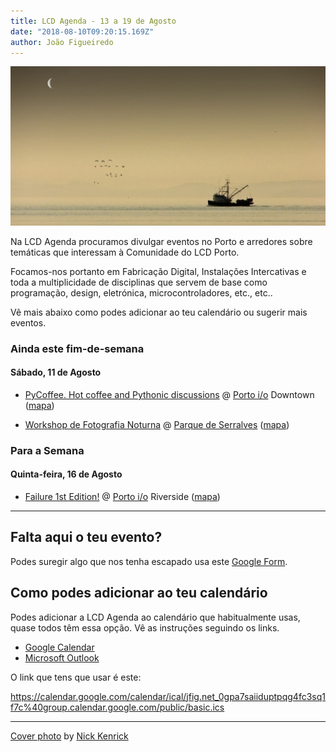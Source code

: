 ```yaml
---
title: LCD Agenda - 13 a 19 de Agosto
date: "2018-08-10T09:20:15.169Z"
author: João Figueiredo
---
```


![Just Go](4902912064_37015d2f7e_b.jpg)


Na LCD Agenda procuramos divulgar eventos no Porto e arredores sobre temáticas que interessam à Comunidade do LCD Porto.

Focamos-nos portanto em Fabricação Digital, Instalações Intercativas e toda a multiplicidade de disciplinas que servem de base como programação, design, eletrónica, microcontroladores, etc., etc..

Vê mais abaixo como podes adicionar ao teu calendário ou sugerir mais eventos.

### Ainda este fim-de-semana

#### Sábado, 11 de Agosto

* [PyCoffee. Hot coffee and Pythonic discussions](https://www.meetup.com/pyporto/events/250873917/)
@ [Porto i/o](http://porto.io/) Downtown
([mapa](https://maps.google.com/?cid=12457545381001472324))

* [Workshop de Fotografia Noturna](https://www.serralves.pt/pt/actividades/workshops-de-fotografia-noturna-no-parque-ha-luz-no-parque-2018/)
@ [Parque de Serralves](https://www.serralves.pt/pt/)
([mapa](https://goo.gl/maps/zpUmKAB8Dhv))

### Para a Semana

#### Quinta-feira, 16 de Agosto

* [Failure 1st Edition!](
https://www.meetup.com/Porto-i-o-events/events/253614599/)
@ [Porto i/o](http://porto.io/) Riverside
([mapa](https://goo.gl/maps/AZdcydFrGqC2))


---

## Falta aqui o teu evento?

Podes suregir algo que nos tenha escapado usa este [Google Form](https://docs.google.com/forms/d/e/1FAIpQLSd_lOqzaRXBpCmAbJ9ODMuWPgkLzaN4xABgRX6HXPpDSDUB7Q/viewform?usp=sf_link).

## Como podes adicionar ao teu calendário

Podes adicionar a LCD Agenda ao calendário que habitualmente usas, quase todos têm essa opção. Vê as instruções seguindo os links.

* [Google Calendar](https://support.google.com/calendar/answer/37100?co=GENIE.Platform%3DDesktop&hl=en)
* [Microsoft Outlook](https://support.office.com/en-us/article/Import-or-subscribe-to-a-calendar-in-Outlook-com-cff1429c-5af6-41ec-a5b4-74f2c278e98c)

O link que tens que usar é este:

https://calendar.google.com/calendar/ical/jfig.net_0gpa7saiiduptpqg4fc3sq1f7c%40group.calendar.google.com/public/basic.ics

---

[Cover photo](https://www.flickr.com/photos/zedzap/4902912064)
by [Nick Kenrick](https://www.flickr.com/photos/zedzap/)
